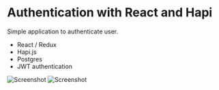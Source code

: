 # Authentication with React and Hapi

Simple application to authenticate user.

- React / Redux
- Hapi.js
- Postgres
- JWT authentication

![Screenshot](https://dl.dropboxusercontent.com/u/52699014/git/react-auth.PNG)
![Screenshot](https://dl.dropboxusercontent.com/u/52699014/git/react-auth2.PNG)
